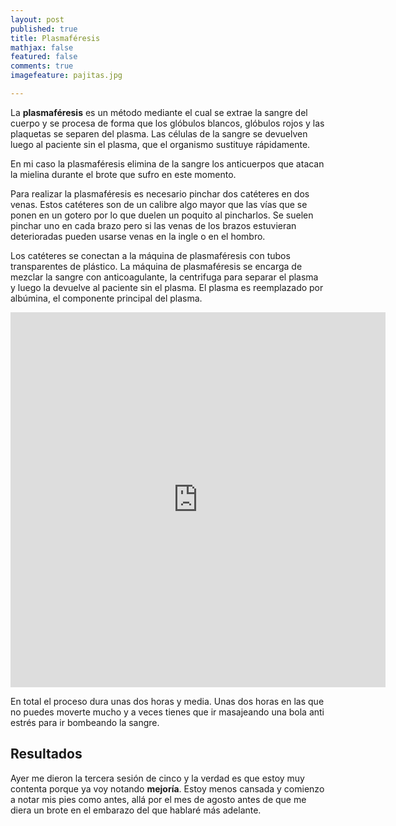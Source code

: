 ```yaml
---
layout: post
published: true
title: Plasmaféresis
mathjax: false
featured: false
comments: true
imagefeature: pajitas.jpg

---
```


La **plasmaféresis** es un método mediante el cual se extrae la sangre del cuerpo y se procesa de forma que los glóbulos blancos, glóbulos rojos y las plaquetas se separen del plasma. Las células de la sangre se devuelven luego al paciente sin el plasma, que el organismo sustituye rápidamente.

En mi caso la plasmaféresis elimina de la sangre los anticuerpos que atacan la mielina durante el brote que sufro en este momento.

Para realizar la plasmaféresis es necesario pinchar dos catéteres en dos venas. Estos catéteres son de un calibre algo mayor que las vías que se ponen en un gotero por lo que duelen un poquito al pincharlos. Se suelen pinchar uno en cada brazo pero si las venas de los brazos estuvieran deterioradas pueden usarse venas en la ingle o en el hombro.

Los catéteres se conectan a la máquina de plasmaféresis con tubos transparentes de plástico. La máquina de plasmaféresis se encarga de mezclar la sangre con anticoagulante, la centrifuga para separar el plasma y luego la devuelve al paciente sin el plasma. El plasma es reemplazado por albúmina, el componente principal del plasma.

<iframe src="https://vine.co/v/eB0BeBK6VVJ/embed/simple" width="600" height="600" frameborder="0"></iframe><script src="https://platform.vine.co/static/scripts/embed.js"></script>

En total el proceso dura unas dos horas y media.
Unas dos horas en las que no puedes moverte mucho y a veces tienes que ir masajeando una bola anti estrés para ir bombeando la sangre.

## Resultados

Ayer me dieron la tercera sesión de cinco y la verdad es que estoy muy contenta porque ya voy notando **mejoría**. Estoy menos cansada y comienzo a notar mis pies como antes, allá por el mes de agosto antes de que me diera un brote en el embarazo del que hablaré más adelante.
